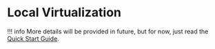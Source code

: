 # Local Virtualization

!!! info
    More details will be provided in future, but for now, just read the [Quick Start Guide](../../Quick-Start-Guide/).

